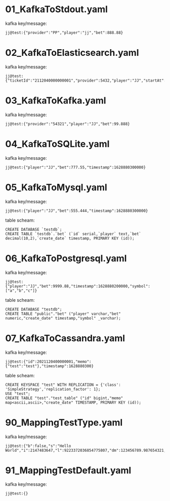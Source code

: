# 01_KafkaToStdout.yaml
kafka key/message:
```
jj@test:{"provider":"PP","player":"jj","bet":888.88}
```

# 02_KafkaToElasticsearch.yaml
kafka key/message:
```
jj@test:{"ticketId":"2112040000000001","provider":5432,"player":"JJ","startAt":1632710379,"round":2112040000000009}
```

# 03_KafkaToKafka.yaml
kafka key/message:
```
jj@test:{"provider":"54321","player":"JJ","bet":99.888}
```

# 04_KafkaToSQLite.yaml
kafka key/message:
```
jj@test:{"player":"JJ","bet":777.55,"timestamp":1628880300000}
```

# 05_KafkaToMysql.yaml
kafka key/message:
```
jj@test:{"player":"JJ","bet":555.444,"timestamp":1628880300000}
```
table scheam:
```
CREATE DATABASE `testdb`;
CREATE TABLE `testdb`.`bet` (`id` serial,`player` text,`bet` decimal(10,2),`create_date` timestamp, PRIMARY KEY (id));
```

# 06_KafkaToPostgresql.yaml
kafka key/message:
```
jj@test:{"player":"JJ","bet":9999.88,"timestamp":1628880200000,"symbol":["a","b","c"]}
```
table scheam:
```
CREATE DATABASE "testdb";
CREATE TABLE "public"."bet" ("player" varchar,"bet" numeric,"create_date" timestamp,"symbol" _varchar);
```

# 07_KafkaToCassandra.yaml
kafka key/message:
```
jj@test:{"id":2021120400000001,"memo":{"test":"test"},"timestamp":1628880300}
```
table scheam:
```
CREATE KEYSPACE "test" WITH REPLICATION = {'class': 'SimpleStrategy','replication_factor': 1};
USE "test";
CREATE TABLE "test"."test_table" ("id" bigint,"memo" map<ascii,ascii>,"create_date" TIMESTAMP, PRIMARY KEY (id));
```

# 90_MappingTestType.yaml
kafka key/message:
```
jj@test:{"b":false,"s":"Hello World","i":2147483647,"l":9223372036854775807,"dm":123456789.987654321,"da":1639464144934,"ti":1639464144934,"tst":1639464144}
```

# 91_MappingTestDefault.yaml
kafka key/message:
```
jj@test:{}
```